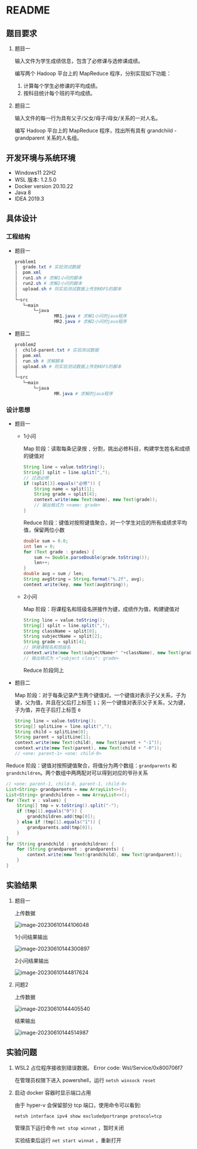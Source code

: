 # README

## 题目要求

1. 题目一

   输入文件为学生成绩信息，包含了必修课与选修课成绩。

   编写两个 Hadoop 平台上的 MapReduce 程序，分别实现如下功能：

   1. 计算每个学生必修课的平均成绩。
   2. 按科目统计每个班的平均成绩。

2. 题目二

   输入文件的每一行为具有父子/父女/母子/母女/关系的一对人名。

   编写 Hadoop 平台上的 MapReduce 程序，找出所有具有 grandchild - grandparent 关系的人名组。

## 开发环境与系统环境

- Windows11 22H2
- WSL 版本: 1.2.5.0
- Docker version 20.10.22
- Java 8
- IDEA 2019.3

## 具体设计

### 工程结构

- 题目一

    ``` powershell
    problem1
    │  grade.txt # 实验测试数据
    │  pom.xml
    │  run1.sh # 求解1小问的脚本
    │  run2.sh # 求解2小问的脚本
    │  upload.sh # 将实验测试数据上传到HDFS的脚本
    │
    └─src
       └─main
           └─java
                   MR1.java # 求解1小问的java程序
                   MR2.java # 求解2小问的java程序
    ```

- 题目二

  ```powershell
  problem2
  │  child-parent.txt # 实验测试数据
  │  pom.xml
  │  run.sh # 求解脚本
  │  upload.sh # 将实验测试数据上传到HDFS的脚本
  │
  └─src
     └─main
         └─java
                 MR.java # 求解的java程序
  ```

### 设计思想

- 题目一

  - 1小问

      Map 阶段：读取每条记录按 `,` 分割，挑出必修科目，构建学生姓名和成绩的键值对

      ``` java
      String line = value.toString();
      String[] split = line.split(",");
      // 过滤必修
      if (split[3].equals("必修")) {
          String name = split[1];
          String grade = split[4];
          context.write(new Text(name), new Text(grade));
          // 输出格式为 <name: grade>
      }
      ```

      Reduce 阶段：键值对按照键值聚合，对一个学生对应的所有成绩求平均值，保留两位小数

      ``` java
      double sum = 0.0;
      int len = 0;
      for (Text grade : grades) {
          sum += Double.parseDouble(grade.toString());
          len++;
      }
      double avg = sum / len;
      String avgString = String.format("%.2f", avg);
      context.write(key, new Text(avgString));
      ```
      
  - 2小问

      Map 阶段：将课程名和班级名拼接作为键，成绩作为值，构建键值对

      ``` java
      String line = value.toString();
      String[] split = line.split(",");
      String className = split[0];
      String subjectName = split[2];
      String grade = split[4];
      // 拼接课程名和班级名
      context.write(new Text(subjectName+" "+className), new Text(grade));
      // 输出格式为 <"subject class": grade>
      ```

      Reduce 阶段同上

- 题目二

  Map 阶段：对于每条记录产生两个键值对。一个键值对表示子父关系，子为键，父为值，并且在父后打上标签 `1`；另一个键值对表示父子关系，父为键，子为值，并在子后打上标签 `0`

  ``` java
  String line = value.toString();
  String[] splitLine = line.split(",");
  String child = splitLine[0];
  String parent = splitLine[1];
  context.write(new Text(child), new Text(parent + "-1"));
  context.write(new Text(parent), new Text(child + "-0"));
  // <one: parent-1> <one: child-0>
  ```
  

Reduce 阶段：键值对按照键值聚合，将值分为两个数组：`grandparents` 和 `grandchildren`。两个数组中两两配对可以得到对应的爷孙关系

  ``` java
  // <one: parent-1, child-0, parent-1, child-0>
  List<String> grandparents = new ArrayList<>();
  List<String> grandchildren = new ArrayList<>();
  for (Text v : values) {
      String[] tmp = v.toString().split("-");
      if (tmp[1].equals("0")) {
          grandchildren.add(tmp[0]);
      } else if (tmp[1].equals("1")) {
          grandparents.add(tmp[0]);
      }
  }
  for (String grandchild : grandchildren) {
      for (String grandparent : grandparents) {
          context.write(new Text(grandchild), new Text(grandparent));
      }
  }
  ```

## 实验结果

1. 题目一

   上传数据

   ![image-20230610144106048](README.assets/image-20230610144106048.png)

   1小问结果输出

   ![image-20230610144300897](README.assets/image-20230610144300897.png)

   2小问结果输出

   ![image-20230610144817624](README.assets/image-20230610144817624.png)

2. 问题2

   上传数据

   ![image-20230610144405540](README.assets/image-20230610144405540.png)

   结果输出

   ![image-20230610144514987](README.assets/image-20230610144514987.png)

## 实验问题

1. WSL2 占位程序接收到错误数据。 Error code: Wsl/Service/0x800706f7

   在管理员权限下进入 powershell，运行 `netsh winsock reset`

2. 启动 docker 容器时显示端口占用

   由于 hyper-v 会保留部分 tcp 端口，使用命令可以看到:

   ```
   netsh interface ipv4 show excludedportrange protocol=tcp
   ```

   管理员下运行命令 `net stop winnat` ，暂时关闭

   实验结束后运行 `net start winnat` ，重新打开